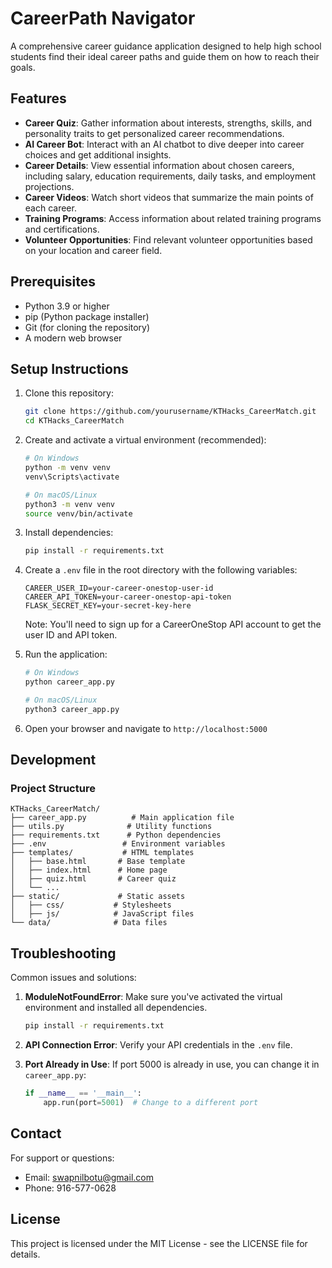 # CareerPath Navigator

A comprehensive career guidance application designed to help high school students find their ideal career paths and guide them on how to reach their goals.

## Features

- **Career Quiz**: Gather information about interests, strengths, skills, and personality traits to get personalized career recommendations.
- **AI Career Bot**: Interact with an AI chatbot to dive deeper into career choices and get additional insights.
- **Career Details**: View essential information about chosen careers, including salary, education requirements, daily tasks, and employment projections.
- **Career Videos**: Watch short videos that summarize the main points of each career.
- **Training Programs**: Access information about related training programs and certifications.
- **Volunteer Opportunities**: Find relevant volunteer opportunities based on your location and career field.

## Prerequisites

- Python 3.9 or higher
- pip (Python package installer)
- Git (for cloning the repository)
- A modern web browser

## Setup Instructions

1. Clone this repository:
   ```bash
   git clone https://github.com/yourusername/KTHacks_CareerMatch.git
   cd KTHacks_CareerMatch
   ```

2. Create and activate a virtual environment (recommended):
   ```bash
   # On Windows
   python -m venv venv
   venv\Scripts\activate

   # On macOS/Linux
   python3 -m venv venv
   source venv/bin/activate
   ```

3. Install dependencies:
   ```bash
   pip install -r requirements.txt
   ```

4. Create a `.env` file in the root directory with the following variables:
   ```
   CAREER_USER_ID=your-career-onestop-user-id
   CAREER_API_TOKEN=your-career-onestop-api-token
   FLASK_SECRET_KEY=your-secret-key-here
   ```
   Note: You'll need to sign up for a CareerOneStop API account to get the user ID and API token.

5. Run the application:
   ```bash
   # On Windows
   python career_app.py

   # On macOS/Linux
   python3 career_app.py
   ```

6. Open your browser and navigate to `http://localhost:5000`

## Development

### Project Structure

```
KTHacks_CareerMatch/
├── career_app.py          # Main application file
├── utils.py              # Utility functions
├── requirements.txt      # Python dependencies
├── .env                 # Environment variables
├── templates/           # HTML templates
│   ├── base.html       # Base template
│   ├── index.html      # Home page
│   ├── quiz.html       # Career quiz
│   └── ...
├── static/             # Static assets
│   ├── css/           # Stylesheets
│   ├── js/            # JavaScript files
└── data/              # Data files
```

## Troubleshooting

Common issues and solutions:

1. **ModuleNotFoundError**: Make sure you've activated the virtual environment and installed all dependencies.
   ```bash
   pip install -r requirements.txt
   ```

2. **API Connection Error**: Verify your API credentials in the `.env` file.

3. **Port Already in Use**: If port 5000 is already in use, you can change it in `career_app.py`:
   ```python
   if __name__ == '__main__':
       app.run(port=5001)  # Change to a different port
   ```

## Contact

For support or questions:
- Email: swapnilbotu@gmail.com
- Phone: 916-577-0628

## License

This project is licensed under the MIT License - see the LICENSE file for details. 